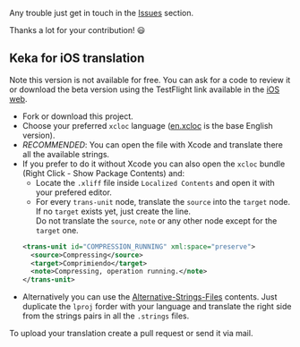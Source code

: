 Any trouble just get in touch in the [Issues](https://github.com/aonez/Keka/issues) section.

Thanks a lot for your contribution! 😃

## Keka for iOS translation

Note this version is not available for free. You can ask for a code to review it or download the beta version using the TestFlight link available in the [iOS web](https://ios.keka.io).

- Fork or download this project.
- Choose your preferred `xcloc` language ([en.xcloc](en.xcloc) is the base English version).
- *RECOMMENDED*: You can open the file with Xcode and translate there all the available strings.
- If you prefer to do it without Xcode you can also open the `xcloc` bundle (Right Click - Show Package Contents) and:
  - Locate the `.xliff` file inside `Localized Contents` and open it with your prefered editor.
  - For every `trans-unit` node, translate the `source` into the `target` node. If no `target` exists yet, just create the line.<br />
    Do not translate the `source`, `note` or any other node except for the `target` one.
  ```xml
  <trans-unit id="COMPRESSION_RUNNING" xml:space="preserve">
    <source>Compressing</source>
    <target>Comprimiendo</target>
    <note>Compressing, operation running.</note>
  </trans-unit>
  ```
- Alternatively you can use the [Alternative-Strings-Files](Alternative-Strings-Files) contents. Just duplicate the `lproj` forder with your language and translate the right side from the strings pairs in all the `.strings` files.

To upload your translation create a pull request or send it via mail.
